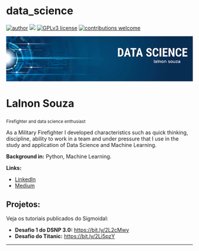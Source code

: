 # data_science

[![author](https://img.shields.io/badge/author-lalnonsouza-orange)](https://www.linkedin.com/in/carlosfab) [![](https://img.shields.io/badge/python-3.7+-blue.svg)](https://www.python.org/downloads/release/python-365/) [![GPLv3 license](https://img.shields.io/badge/License-GPLv3-blue.svg)](http://perso.crans.org/besson/LICENSE.html) [![contributions welcome](https://img.shields.io/badge/contributions-welcome-brightgreen.svg?style=flat)](https://github.com/carlosfab/data_science/issues)

<p align="center">
  <img src="banner.png" >
</p>

# Lalnon Souza
<sub>Firefighter and data science enthusiast</sub>

As a Military Firefighter I developed characteristics such as quick thinking, discipline, ability to work in a team and under pressure that I use in the study and application of Data Science and Machine Learning.

**Background in:** Python, Machine Learning.

**Links:**
* [LinkedIn](https://www.linkedin.com/in/lalnonsouza)
* [Medium](https://www.medium.com)


## Projetos:
Veja os tutoriais publicados do Sigmoidal:

* **Desafio 1 do DSNP 3.0:** https://bit.ly/2L2cMwy
* **Desafio do Titanic:** https://bit.ly/2Li5pzY

---




